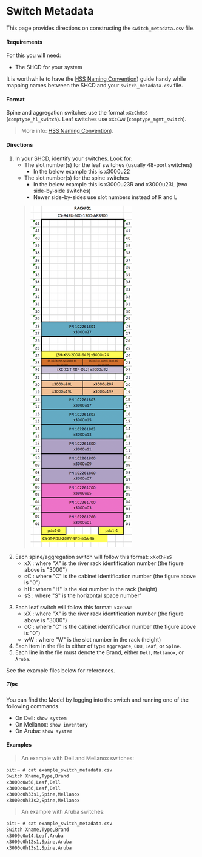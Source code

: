 # Switch Metadata

This page provides directions on constructing the `switch_metadata.csv` file.

#### Requirements

For this you will need:

- The SHCD for your system

It is worthwhile to have the [HSS Naming Convention](https://connect.us.cray.com/confluence/display/HSOS/Shasta+HSS+Component+Naming+Convention))
guide handy while mapping names between the SHCD and your `switch_metadata.csv` file.

#### Format

Spine and aggregation switches use the format `xXcChHsS` (`comptype_hl_switch`). Leaf switches use `xXcCwW` (`comptype_mgmt_switch`).
 
> More info: [HSS Naming Convention](https://connect.us.cray.com/confluence/display/HSOS/Shasta+HSS+Component+Naming+Convention)).

#### Directions

1. In your SHCD, identify your switches. Look for:
    - The slot number(s) for the leaf switches (usually 48-port switches)
        - In the below example this is x3000u22
    - The slot number(s) for the spine switches
        - In the below example this is x3000u23R and x3000u23L (two side-by-side switches)
        - Newer side-by-sides use slot numbers instead of R and L
    >   ![Layered Images Diagram](./img/shcd-rack-example.png)
2. Each spine/aggregation switch will follow this format: `xXcChHsS`
    - xX : where "X" is the river rack identification number (the figure above is "3000")
    - cC : where "C" is the cabinet identification number (the figure above is "0")
    - hH : where "H" is the slot number in the rack (height)
    - sS : where "S" is the horizontal space number'
    >
3. Each leaf switch will follow this format: `xXcCwW`:
    - xX : where "X" is the river rack identification number (the figure above is "3000")
    - cC : where "C" is the cabinet identification number (the figure above is "0")
    - wW : where "W" is the slot number in the rack (height)
4. Each item in the file is either of type `Aggregate`, `CDU`, `Leaf`, or `Spine`.
5. Each line in the file must denote the Brand, either `Dell`, `Mellanox`, or `Aruba`.

See the example files below for references.

##### Tips

You can find the Model by logging into the switch and running one of the following commands.

- On Dell:   `show system`
- On Mellanox:  `show inventory`
- On Aruba: `show system`

#### Examples

> An example with Dell and Mellanox switches:
```
pit:~ # cat example_switch_metadata.csv
Switch Xname,Type,Brand
x3000c0w38,Leaf,Dell
x3000c0w36,Leaf,Dell
x3000c0h33s1,Spine,Mellanox
x3000c0h33s2,Spine,Mellanox
```

> An example with Aruba switches:
```
pit:~ # cat example_switch_metadata.csv
Switch Xname,Type,Brand
x3000c0w14,Leaf,Aruba
x3000c0h12s1,Spine,Aruba
x3000c0h13s1,Spine,Aruba
```
